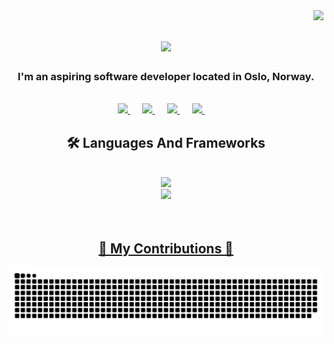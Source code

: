 <img align="right" src="https://visitor-badge.laobi.icu/badge?page_id=RafaelOfEldor.RafaelOfEldor" />

<h1 align="center"> 
  <img src="https://readme-typing-svg.herokuapp.com/?font=Righteous&size=35&center=true&vCenter=true&width=800&height=70&duration=4000&lines=Yo+yo!+Welcome+to+my+github+🌊🌊🌊;+My+name+is+Audun+Alhassan+👋;" />
</h1>

<h3 align="center">I'm an aspiring software developer located in Oslo, Norway.</h3>

<br/>

<div align="center">
  <a href="https://in.linkedin.com/in/audun-alhassan/" target="_blank">
      <img src="https://img.shields.io/badge/LinkedIn-0077B5?style=for-the-badge&logo=linkedin&logoColor=white" target="_blank" />
  </a>&nbsp;&nbsp;&nbsp;&nbsp;
  <a href="mailto:aual002@student.kristiania.no" target="_blank">
      <img src="https://img.shields.io/badge/Microsoft_Outlook-0008FF?style=for-the-badge&logo=microsoft-outlook&logoColor=white" target="_blank" />
  </a>&nbsp;&nbsp;&nbsp;&nbsp;
  <a href="mailto:letrix7@gmail.com" target="_blank">
      <img src="https://img.shields.io/badge/Gmail-333333?style=for-the-badge&logo=gmail&logoColor=red" target="_blank" />
  </a>&nbsp;&nbsp;&nbsp;&nbsp;
   <a href="https://RafaelOfEldor.github.io" target="_blank">
      <img src="https://img.shields.io/badge/Portfolio-000000?style=for-the-badge&logo=About.me&logoColor=white" target="_blank" />
  </a>&nbsp;&nbsp;&nbsp;&nbsp;
</div>

<h2 align="center">🛠️ Languages And Frameworks</h2>
<br/>
<div align="center">
  <a href="https://skillicons.dev">
    <img src="https://skillicons.dev/icons?i=js,html,css,react,nodejs,express,mongodb,docker,)](https://skillicons.dev" /> <br/>
    <img src="https://skillicons.dev/icons?i=python,github,spring,c,cs,postgres,java,dotnet,)](https://skillicons.dev" />
</div>

<br/>
<br/>

<div align="center">
  <h2> 🐍 My Contributions 🐍 </h2>
  <img alt="snake eating my contributions" src="https://raw.githubusercontent.com/RafaelOfEldor/RafaelOfEldor/output/github-contribution-grid-snake.svg" />
</div>
